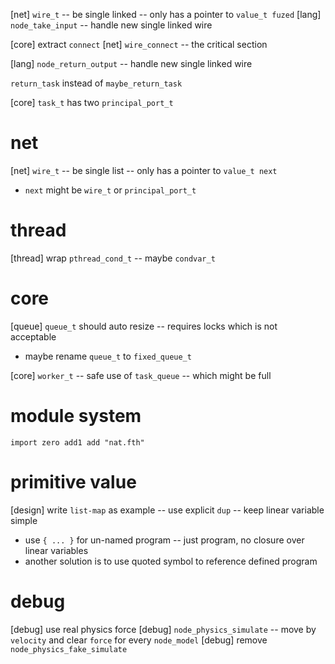 [net] `wire_t` -- be single linked -- only has a pointer to `value_t fuzed`
[lang] `node_take_input` -- handle new single linked wire

[core] extract `connect`
[net] `wire_connect` -- the critical section

[lang] `node_return_output` -- handle new single linked wire

`return_task` instead of `maybe_return_task`

[core] `task_t` has two `principal_port_t`

# net

[net] `wire_t` -- be single list -- only has a pointer to `value_t next`

- `next` might be `wire_t` or `principal_port_t`

# thread

[thread] wrap `pthread_cond_t` -- maybe `condvar_t`

# core

[queue] `queue_t` should auto resize -- requires locks which is not acceptable

- maybe rename `queue_t` to `fixed_queue_t`

[core] `worker_t` -- safe use of `task_queue` -- which might be full

# module system

```
import zero add1 add "nat.fth"
```

# primitive value

[design] write `list-map` as example -- use explicit `dup` -- keep linear variable simple

- use `{ ... }` for un-named program -- just program, no closure over linear variables
- another solution is to use quoted symbol to reference defined program

# debug

[debug] use real physics force
[debug] `node_physics_simulate` -- move by `velocity` and clear `force` for every `node_model`
[debug] remove `node_physics_fake_simulate`
